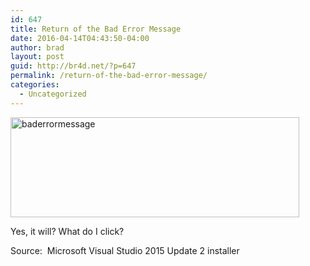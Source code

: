 ```yaml
---
id: 647
title: Return of the Bad Error Message
date: 2016-04-14T04:43:50-04:00
author: brad
layout: post
guid: http://br4d.net/?p=647
permalink: /return-of-the-bad-error-message/
categories:
  - Uncategorized
---
```

<img class="aligncenter wp-image-648 size-full" src="/images/2016/04/baderrormessage.jpg" alt="baderrormessage" width="462" height="160" srcset="/images/2016/04/baderrormessage.jpg 462w, /images/2016/04/baderrormessage-300x104.jpg 300w" sizes="(max-width: 462px) 100vw, 462px" />

Yes, it will? What do I click?

Source:  Microsoft Visual Studio 2015 Update 2 installer